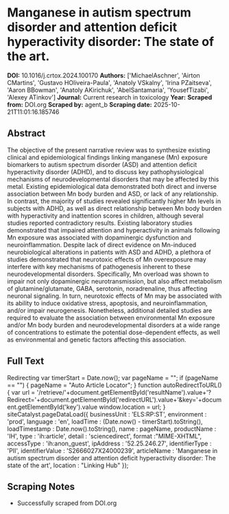 # Manganese in autism spectrum disorder and attention deficit hyperactivity disorder: The state of the art.

**DOI:** 10.1016/j.crtox.2024.100170
**Authors:** ['MichaelAschner', 'Airton CMartins', 'Gustavo HOliveira-Paula', 'Anatoly VSkalny', 'Irina PZaitseva', 'Aaron BBowman', 'Anatoly AKirichuk', 'AbelSantamaria', 'YousefTizabi', 'Alexey ATinkov']
**Journal:** Current research in toxicology
**Year:** 
**Scraped from:** DOI.org
**Scraped by:** agent_b
**Scraping date:** 2025-10-21T11:01:16.185746

## Abstract

The objective of the present narrative review was to synthesize existing clinical and epidemiological findings linking manganese (Mn) exposure biomarkers to autism spectrum disorder (ASD) and attention deficit hyperactivity disorder (ADHD), and to discuss key pathophysiological mechanisms of neurodevelopmental disorders that may be affected by this metal. Existing epidemiological data demonstrated both direct and inverse association between Mn body burden and ASD, or lack of any relationship. In contrast, the majority of studies revealed significantly higher Mn levels in subjects with ADHD, as well as direct relationship between Mn body burden with hyperactivity and inattention scores in children, although several studies reported contradictory results. Existing laboratory studies demonstrated that impaired attention and hyperactivity in animals following Mn exposure was associated with dopaminergic dysfunction and neuroinflammation. Despite lack of direct evidence on Mn-induced neurobiological alterations in patients with ASD and ADHD, a plethora of studies demonstrated that neurotoxic effects of Mn overexposure may interfere with key mechanisms of pathogenesis inherent to these neurodevelopmental disorders. Specifically, Mn overload was shown to impair not only dopaminergic neurotransmission, but also affect metabolism of glutamine/glutamate, GABA, serotonin, noradrenaline, thus affecting neuronal signaling. In turn, neurotoxic effects of Mn may be associated with its ability to induce oxidative stress, apoptosis, and neuroinflammation, and/or impair neurogenesis. Nonetheless, additional detailed studies are required to evaluate the association between environmental Mn exposure and/or Mn body burden and neurodevelopmental disorders at a wide range of concentrations to estimate the potential dose-dependent effects, as well as environmental and genetic factors affecting this association.

## Full Text

Redirecting var timerStart = Date.now(); var pageName = ""; if (pageName == "") { pageName = "Auto Article Locator"; } function autoRedirectToURL() { var url = '/retrieve/'+document.getElementById('resultName').value+'?Redirect='+document.getElementById('redirectURL').value+'&key='+document.getElementById('key').value window.location = url; } siteCatalyst.pageDataLoad({ businessUnit : 'ELS:RP:ST', environment : 'prod', language : 'en', loadTime : (Date.now() - timerStart).toString(), loadTimestamp : Date.now().toString(), name : pageName, productName : 'IH', type : 'ih:article', detail : 'sciencedirect', format :"MIME-XHTML", accessType : 'ih:anon_guest', ipAddress : '52.25.246.27', identifierType : 'PII', identifierValue : 'S2666027X24000239', articleName : 'Manganese in autism spectrum disorder and attention deficit hyperactivity disorder: The state of the art', location : "Linking Hub" });

## Scraping Notes

- Successfully scraped from DOI.org
